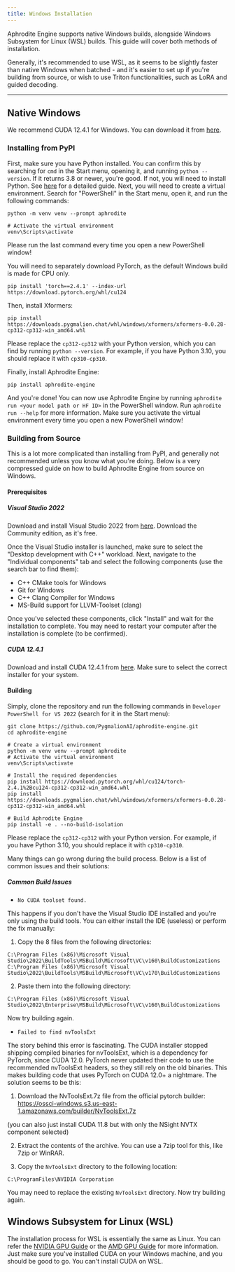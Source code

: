 ```yaml
---
title: Windows Installation
---
```


Aphrodite Engine supports native Windows builds, alongside Windows Subsystem for Linux (WSL) builds. This guide will cover both methods of installation.


Generally, it's recommended to use WSL, as it seems to be slightly faster than native Windows when batched - and it's easier to set up if you're building from source, or wish to use Triton functionalities, such as LoRA and guided decoding.
***
## Native Windows

We recommend CUDA 12.4.1 for Windows. You can download it from [here](https://developer.nvidia.com/cuda-12-4-1-download-archive).

### Installing from PyPI

First, make sure you have Python installed. You can confirm this by searching for `cmd` in the Start menu, opening it, and running `python --version`. If it returns 3.8 or newer, you're good. If not, you will need to install Python. See [here](https://phoenixnap.com/kb/how-to-install-python-3-windows) for a detailed guide. Next, you will need to create a virtual environment. Search for "PowerShell" in the Start menu, open it, and run the following commands:

```console
python -m venv venv --prompt aphrodite

# Activate the virtual environment
venv\Scripts\activate
```

Please run the last command every time you open a new PowerShell window!

You will need to separately download PyTorch, as the default Windows build is made for CPU only.

```console
pip install 'torch==2.4.1' --index-url https://download.pytorch.org/whl/cu124
```

Then, install Xformers:

```console
pip install https://downloads.pygmalion.chat/whl/windows/xformers/xformers-0.0.28-cp312-cp312-win_amd64.whl
```

Please replace the `cp312-cp312` with your Python version, which you can find by running `python --version`. For example, if you have Python 3.10, you should replace it with `cp310-cp310`.

Finally, install Aphrodite Engine:

```console
pip install aphrodite-engine
```

And you're done! You can now use Aphrodite Engine by running `aphrodite run <your model path or HF ID>` in the PowerShell window. Run `aphrodite run --help` for more information. Make sure you activate the virtual environment every time you open a new PowerShell window!

### Building from Source

This is a lot more complicated than installing from PyPI, and generally not recommended unless you know what you're doing. Below is a very compressed guide on how to build Aphrodite Engine from source on Windows.

#### Prerequisites

##### Visual Studio 2022
Download and install Visual Studio 2022 from [here](https://visualstudio.microsoft.com/downloads/). Download the Community edition, as it's free.

Once the Visual Studio installer is launched, make sure to select the "Desktop development with C++" workload. Next, navigate to the "Individual components" tab and select the following components (use the search bar to find them):

- C++ CMake tools for Windows
- Git for Windows
- C++ Clang Compiler for Windows
- MS-Build support for LLVM-Toolset (clang)

Once you've selected these components, click "Install" and wait for the installation to complete. You may need to restart your computer after the installation is complete (to be confirmed).

##### CUDA 12.4.1
Download and install CUDA 12.4.1 from [here](https://developer.nvidia.com/cuda-12-4-1-download-archive). Make sure to select the correct installer for your system.

#### Building

Simply, clone the repository and run the following commands in `Developer PowerShell for VS 2022` (search for it in the Start menu):

```console
git clone https://github.com/PygmalionAI/aphrodite-engine.git
cd aphrodite-engine

# Create a virtual environment
python -m venv venv --prompt aphrodite
# Activate the virtual environment
venv\Scripts\activate

# Install the required dependencies
pip install https://download.pytorch.org/whl/cu124/torch-2.4.1%2Bcu124-cp312-cp312-win_amd64.whl
pip install https://downloads.pygmalion.chat/whl/windows/xformers/xformers-0.0.28-cp312-cp312-win_amd64.whl

# Build Aphrodite Engine
pip install -e . --no-build-isolation
```

Please replace the `cp312-cp312` with your Python version. For example, if you have Python 3.10, you should replace it with `cp310-cp310`.

Many things can go wrong during the build process. Below is a list of common issues and their solutions:

##### Common Build Issues

- `No CUDA toolset found.`

This happens if you don't have the Visual Studio IDE installed and you're only using the build tools. You can either install the IDE (useless) or perform the fix manually:

1. Copy the 8 files from the following directories:

```
C:\Program Files (x86)\Microsoft Visual Studio\2022\BuildTools\MSBuild\Microsoft\VC\v160\BuildCustomizations
C:\Program Files (x86)\Microsoft Visual Studio\2022\BuildTools\MSBuild\Microsoft\VC\v170\BuildCustomizations
```

2. Paste them into the following directory:

```
C:\Program Files (x86)\Microsoft Visual Studio\2022\Enterprise\MSBuild\Microsoft\VC\v160\BuildCustomizations
```

Now try building again.

- `Failed to find nvToolsExt`

The story behind this error is fascinating. The CUDA installer stopped shipping compiled binaries for nvToolsExt, which is a dependency for PyTorch, since CUDA 12.0. PyTorch never updated their code to use the recommended nvToolsExt headers, so they still rely on the old binaries. This makes building code that uses PyTorch on CUDA 12.0+ a nightmare. The solution seems to be this:

1. Download the NvToolsExt.7z file from the official pytorch builder: https://ossci-windows.s3.us-east-1.amazonaws.com/builder/NvToolsExt.7z

(you can also just install CUDA 11.8 but with only the NSight NVTX component selected)

2. Extract the contents of the archive. You can use a 7zip tool for this, like 7zip or WinRAR.

3. Copy the `NvToolsExt` directory to the following location:

```
C:\ProgramFiles\NVIDIA Corporation
```

You may need to replace the existing `NvToolsExt` directory. Now try building again.


## Windows Subsystem for Linux (WSL)

The installation process for WSL is essentially the same as Linux. You can refer the [NVIDIA GPU Guide](/installation/installation) or the [AMD GPU Guide](/installation/installation-rocm) for more information. Just make sure you've installed CUDA on your Windows machine, and you should be good to go. You can't install CUDA on WSL.
